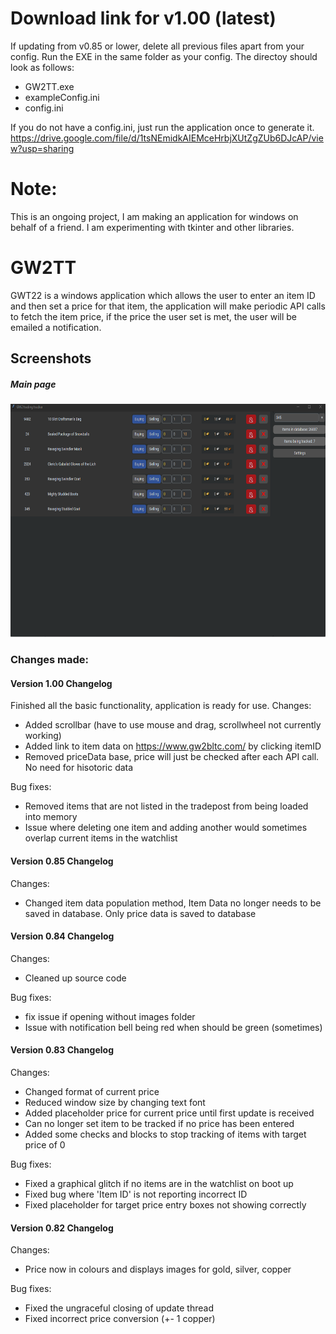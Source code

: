 # Download link for v1.00 (latest)
If updating from v0.85 or lower, delete all previous files apart from your config. Run the EXE in the same folder as your config.
The directoy should look as follows:
* GW2TT.exe
* exampleConfig.ini
* config.ini

If you do not have a config.ini, just run the application once to generate it.
https://drive.google.com/file/d/1tsNEmidkAIEMceHrbjXUtZgZUb6DJcAP/view?usp=sharing

# Note:
This is an ongoing project, I am making an application for windows on behalf of a friend. I am experimenting with tkinter and other libraries.

# GW2TT
GWT22 is a windows application which allows the user to enter an item ID and then set a price for that item, the application will make periodic API calls to fetch the item price, if the price the user set is met, the user will be emailed a notification.

## Screenshots
<div>
  <h5>Main page</h5>
  <img src="/screenshots/Mainpage.png?raw=true" width="639" height="373"/>
</div>


### Changes made:

#### Version 1.00 Changelog
Finished all the basic functionality, application is ready for use.
Changes:
*	Added scrollbar (have to use mouse and drag, scrollwheel not currently working)
*	Added link to item data on https://www.gw2bltc.com/ by clicking itemID
*	Removed priceData base, price will just be checked after each API call. No need for hisotoric data

Bug fixes:
*	Removed items that are not listed in the tradepost from being loaded into memory
* 	Issue where deleting one item and adding another would sometimes overlap current items in the watchlist


#### Version 0.85 Changelog

Changes:
*	Changed item data population method, Item Data no longer needs to be saved in database. Only price data is saved to database


#### Version 0.84 Changelog

Changes:
*	Cleaned up source code

Bug fixes:
* 	fix issue if opening without images folder
*	Issue with notification bell being red when should be green (sometimes)


#### Version 0.83 Changelog

Changes:
* 	Changed format of current price
* 	Reduced window size by changing text font
* 	Added placeholder price for current price until first update is received
* 	Can no longer set item to be tracked if no price has been entered
* 	Added some checks and blocks to stop tracking of items with target price of 0

Bug fixes:
* 	Fixed a graphical glitch if no items are in the watchlist on boot up
* 	Fixed bug where 'Item ID' is not reporting incorrect ID
* 	Fixed placeholder for target price entry boxes not showing correctly

#### Version 0.82 Changelog

Changes:
* 	Price now in colours and displays images for gold, silver, copper

Bug fixes:
* 	Fixed the ungraceful closing of update thread
* 	Fixed incorrect price conversion (+- 1 copper)
